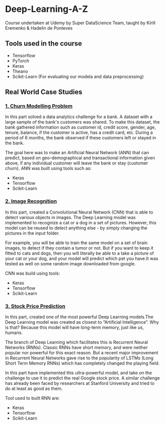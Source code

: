 # Deep-Learning-A-Z
Course undertaken at Udemy by Super DataScience Team, taught by Kirill Eremenko &amp; Hadelin de Ponteves

## Tools used in the course
* Tensorflow
* PyTorch
* Keras
* Theano
* Scikit-Learn (For evaluating our modela and data preprocessing) <br />

## Real World Case Studies
### [1. Churn Modelling Problem](https://github.com/dalalbhargav07/Deep-Learning-A-Z/blob/master/Volume%201%20-%20Supervised%20Deep%20Learning/Part%201%20-%20Artificial%20Neural%20Networks%20(ANN)/ANN.ipynb)
In this part solved a data analytics challenge for a bank. A dataset with a large sample of the bank's customers was shared. To make this dataset, the bank gathered information such as customer id, credit score, gender, age, tenure, balance, if the customer is active, has a credit card, etc. During a period of 6 months, the bank observed if these customers left or stayed in the bank. <br />

The goal here was to make an Artificial Neural Network (ANN) that can predict, based on geo-demographical and transactional information given above, if any individual customer will leave the bank or stay (customer churn). ANN was built using tools such as:
* Keras
* Tensorflow 
* Scikit-Learn

### [2. Image Recognition](https://github.com/dalalbhargav07/Deep-Learning-A-Z/blob/master/Volume%201%20-%20Supervised%20Deep%20Learning/Part%202%20-%20Convolutional%20Neural%20Networks%20(CNN)/cnn.py)

In this part, created a Convolutional Neural Network (CNN) that is able to detect various objects in images. The Deep Learning model was implemented to recognize a cat or a dog in a set of pictures. However, this model can be reused to detect anything else - by simply changing the pictures in the input folder. <br />

For example, you will be able to train the same model on a set of brain images, to detect if they contain a tumor or not. But if you want to keep it fitted to cats and dogs, then you will literally be able to a take a picture of your cat or your dog, and your model will predict which pet you have.It was tested as well on some random image downloaded from google.

CNN was build using tools:
* Keras
* Tensorflow
* Scikit-Learn

### [3. Stock Price Prediction](https://github.com/dalalbhargav07/Deep-Learning-A-Z/blob/master/Volume%201%20-%20Supervised%20Deep%20Learning/Part%203%20-%20Recurrent%20Neural%20Networks%20(RNN)/Recurrent%20Neural%20Network%20(RNN).ipynb)
In this part, created one of the most powerful Deep Learning models.The Deep Learning model was created as closest to “Artificial Intelligence”. Why is that? Because this model will have long-term memory, just like us, humans. <br />

The branch of Deep Learning which facilitates this is Recurrent Neural Networks (RNNs). Classic RNNs have short memory, and were neither popular nor powerful for this exact reason. But a recent major improvement in Recurrent Neural Networks gave rise to the popularity of LSTMs (Long Short Term Memory RNNs) which has completely changed the playing field. <br />

In this part have implemented this ultra-powerful model, and  take on the challenge to use it to predict the real Google stock price. A similar challenge has already been faced by researchers at Stanford University and tried to do at least as good as them.

Tool used to built RNN are:
* Keras
* Tensorflow
* Scikit-Learn
